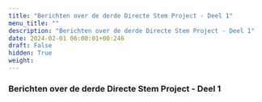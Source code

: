 ```yaml
---
title: "Berichten over de derde Directe Stem Project - Deel 1"
menu_title: ""
description: "Berichten over de derde Directe Stem Project - Deel 1"
date: 2024-02-01 06:00:01+00:246
draft: False
hidden: True
weight:
---
```

### Berichten over de derde Directe Stem Project - Deel 1


